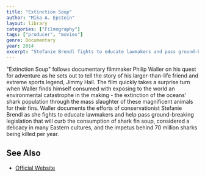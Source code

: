 ```yaml
---
title: "Extinction Soup"
author: "Mika A. Epstein"
layout: library
categories: ["Filmography"]
tags: ["producer", "movies"]
genre: Documentary
year: 2014
excerpt: "Stefanie Brendl fights to educate lawmakers and pass ground-breaking legislation to curb the consumption of shark fin soup."
---
```


"Extinction Soup" follows documentary filmmaker Philip Waller on his quest for adventure as he sets out to tell the story of his larger-than-life friend and extreme sports legend, Jimmy Hall. The film quickly takes a surprise turn when Waller finds himself consumed with exposing to the world an environmental catastrophe in the making - the extinction of the oceans' shark population through the mass slaughter of these magnificent animals for their fins. Waller documents the efforts of conservationist Stefanie Brendl as she fights to educate lawmakers and help pass ground-breaking legislation that will curb the consumption of shark fin soup, considered a delicacy in many Eastern cultures, and the impetus behind 70 million sharks being killed per year.

## See Also

* [Official Website](http://extinctionsoupmovie.com)
